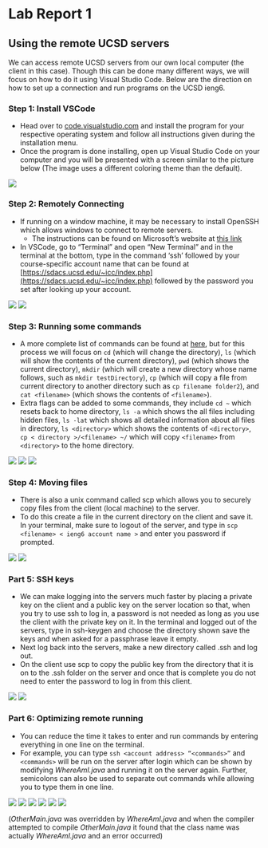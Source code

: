 # Lab Report 1
## Using the remote UCSD servers


We can access remote UCSD servers from our own local computer (the client in this case). Though this can be done many different ways, we will focus on how to do it using Visual Studio Code. Below are the direction on how to set up a connection and run programs on the UCSD ieng6.

### Step 1: Install VSCode
- Head over to [code.visualstudio.com](code.visualstudio.com) and install the program for your respective operating system and follow all instructions given during the installation menu. 
- Once the program is done installing, open up Visual Studio Code on your computer and you will be presented with a screen similar to the picture below (The image uses a different coloring theme than the default).

<img src="pics/1.1.png"/>


### Step 2: Remotely Connecting
- If running on a window machine, it may be necessary to install OpenSSH which allows windows to connect to remote servers. 
     - The instructions can be found on Microsoft’s website at 
     [this link](https://docs.microsoft.com/en-us/windows-server/administration/openssh/openssh_install_firstuse)
- In VSCode, go to “Terminal” and open “New Terminal” and in the terminal at the bottom, type in the command ‘ssh’ followed by your course-specific account name that can be found at [https://sdacs.ucsd.edu/~icc/index.php](https://sdacs.ucsd.edu/~icc/index.php) followed by the password you set after looking up your account.

<img src="pics/2.1.png"/>
<img src="pics/2.2.png"/>

### Step 3: Running some commands
- A more complete list of commands can be found at [here](http://mally.stanford.edu/~sr/computing/basic-unix.html), but for this process we will focus on ```cd``` (which will change the directory), ```ls``` (which will show the contents of the current directory), ```pwd``` (which shows the current directory), ```mkdir``` (which will create a new directory whose name follows, such as ```mkdir testDirectory```), ```cp``` (which will copy a file from current directory to another directory such as ```cp filename folder2```), and ```cat <filename>``` (which shows the contents of ```<filename>```).
- Extra flags can be added to some commands, they include ```cd ~``` which resets back to home directory, ```ls -a``` which shows the all files including hidden files, ```ls -lat``` which shows all detailed information about all files in directory, ```ls <directory>``` which shows the contents of ```<directory>```, ```cp < directory >/<filename> ~/``` which will copy ```<filename>``` from ```<directory>``` to the home directory.

<img src="pics/3.1.png"/>
<img src="pics/3.2.png"/>
<img src="pics/3.3.png"/>
    
### Step 4: Moving files 
- There is also a unix command called scp which allows you to securely copy files from the client (local machine) to the server. 
- To do this create a file in the current directory on the client and save it. In your terminal, make sure to logout of the server, and type in ```scp <filename> < ieng6 account name >``` and enter you password if prompted. 

<img src="pics/4.1.png"/>
<img src="pics/4.2.png"/>


### Part 5: SSH keys 
- We can make logging into the servers much faster by placing a private key on the client and a public key on the server location so that, when you try to use ssh to log in, a password is not needed as long as you use the client with the private key on it. In the terminal and logged out of the servers, type in ssh-keygen and choose the directory shown save the keys and when asked for a passphrase leave it empty. 
- Next log back into the servers, make a new directory called .ssh and log out. 
- On the client use scp to copy the public key from the directory that it is on to the .ssh folder on the server and once that is complete you do not need to enter the password to log in from this client. 

<img src="pics/5.1.png"/>
<img src="pics/5.2.png"/>


### Part 6: Optimizing remote running
- You can reduce the time it takes to enter and run commands by entering everything in one line on the terminal. 
- For example, you can type ```ssh <account address> “<commands>”``` and ```<commands>``` will be run on the server after login which can be shown by modifying *WhereAmI.java* and running it on the server again. Further, semicolons can also be used to separate out commands while allowing you to type them in one line.

<img src="pics/6.1.png"/>
<img src="pics/6.2.png"/>
<img src="pics/6.3.png"/>
<img src="pics/6.4.png"/>
<img src="pics/6.5.png"/>
<img src="pics/6.6.png"/>

(*OtherMain.java* was overridden by *WhereAmI.java* and when the compiler attempted to compile *OtherMain.java* it found that the class name was actually *WhereAmI.java* and an error occurred)
